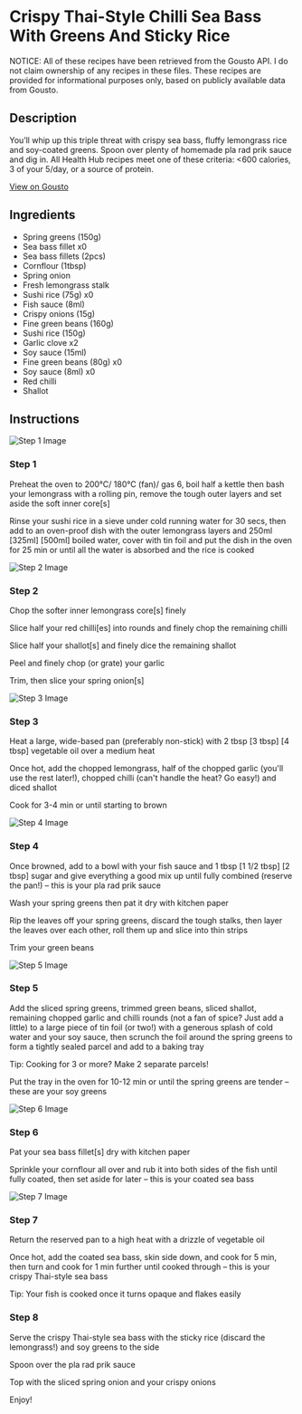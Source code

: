 # Crispy Thai-Style Chilli Sea Bass With Greens And Sticky Rice

NOTICE: All of these recipes have been retrieved from the Gousto API. I do not claim ownership of any recipes in these files. These recipes are provided for informational purposes only, based on publicly available data from Gousto.

## Description

You’ll whip up this triple threat with crispy sea bass, fluffy lemongrass rice and soy-coated greens. Spoon over plenty of homemade pla rad prik sauce and dig in. All Health Hub recipes meet one of these criteria: <600 calories, 3 of your 5/day, or a source of protein.

[View on Gousto](https://www.gousto.co.uk/recipes/cookbook/se-asia-crispy-thai-chilli-sea-bass-with-greens-sticky-rice)

## Ingredients

- Spring greens (150g)
- Sea bass fillet x0
- Sea bass fillets (2pcs)
- Cornflour (1tbsp)
- Spring onion
- Fresh lemongrass stalk
- Sushi rice (75g) x0
- Fish sauce (8ml)
- Crispy onions (15g)
- Fine green beans (160g)
- Sushi rice (150g)
- Garlic clove x2
- Soy sauce (15ml)
- Fine green beans (80g) x0
- Soy sauce (8ml) x0
- Red chilli
- Shallot

## Instructions

![Step 1 Image](https://production-media.gousto.co.uk/cms/recipe-step-image/Step-1-1719400282813-x200.jpg)

### Step 1

Preheat the oven to 200°C/ 180°C (fan)/ gas 6, boil half a kettle then bash your lemongrass with a rolling pin, remove the tough outer layers and set aside the soft inner core[s]

Rinse your sushi rice in a sieve under cold running water for 30 secs, then add to an oven-proof dish with the outer lemongrass layers and 250ml <span class="text-purple">[325ml]</span> <span class="text-danger">[500ml]</span> boiled water, cover with tin foil and put the dish in the oven for 25 min or until all the water is absorbed and the rice is cooked

![Step 2 Image](https://production-media.gousto.co.uk/cms/recipe-step-image/Step-2-1719400286037-x200.jpg)

### Step 2

Chop the softer inner lemongrass core[s] finely

Slice half your red chilli[es] into rounds and finely chop the remaining chilli

Slice half your shallot[s] and finely dice the remaining shallot

Peel and finely chop (or grate) your garlic

Trim, then slice your spring onion[s]

![Step 3 Image](https://production-media.gousto.co.uk/cms/recipe-step-image/Step-3-1719400289831-x200.jpg)

### Step 3

Heat a large, wide-based pan (preferably non-stick) with 2 tbsp<span class="text-purple"> [3 tbsp]</span> <span class="text-danger">[4 tbsp] </span>vegetable oil over a medium heat

Once hot, add the chopped lemongrass, half of the chopped garlic (you'll use the rest later!), chopped chilli (can't handle the heat? Go easy!) and diced shallot

Cook for 3-4 min or until starting to brown

![Step 4 Image](https://production-media.gousto.co.uk/cms/recipe-step-image/Step-4-1719400296085-x200.jpg)

### Step 4

Once browned, add to a bowl with your fish sauce and 1 tbsp<span class="text-purple"> [1 1/2 tbsp]</span> <span class="text-danger">[2 tbsp]</span> sugar and give everything a good mix up until fully combined (reserve the pan!) – this is your pla rad prik sauce

Wash your spring greens then pat it dry with kitchen paper

Rip the leaves off your spring greens, discard the tough stalks, then layer the leaves over each other, roll them up and slice into thin strips

Trim your green beans

![Step 5 Image](https://production-media.gousto.co.uk/cms/recipe-step-image/Step-5-1719400302293-x200.jpg)

### Step 5

Add the sliced spring greens, trimmed green beans, sliced shallot, remaining chopped garlic and chilli rounds (not a fan of spice? Just add a little) to a large piece of tin foil (or two!) with a generous splash of cold water and your soy sauce, then scrunch the foil around the spring greens to form a tightly sealed parcel and add to a baking tray

Tip: Cooking for 3 or more? Make 2 separate parcels!

Put the tray in the oven for 10-12 min or until the spring greens are tender – these are your soy greens

![Step 6 Image](https://production-media.gousto.co.uk/cms/recipe-step-image/Step-6-1719400307905-x200.jpg)

### Step 6

Pat your sea bass fillet[s] dry with kitchen paper

Sprinkle your cornflour all over and rub it into both sides of the fish until fully coated, then set aside for later – this is your coated sea bass

![Step 7 Image](https://production-media.gousto.co.uk/cms/recipe-step-image/Step-7-1719400313325-x200.jpg)

### Step 7

Return the reserved pan to a high heat with a drizzle of vegetable oil

Once hot, add the coated sea bass, skin side down, and cook for 5 min, then turn and cook for 1 min further until cooked through – this is your crispy Thai-style sea bass

Tip: Your fish is cooked once it turns opaque and flakes easily

### Step 8

Serve the crispy Thai-style sea bass with the sticky rice (discard the lemongrass!) and soy greens to the side

Spoon over the pla rad prik sauce

Top with the sliced spring onion and your crispy onions

Enjoy!


